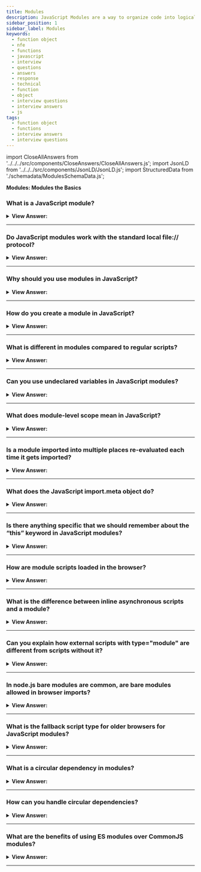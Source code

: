 ```yaml
---
title: Modules
description: JavaScript Modules are a way to organize code into logical units. Modules are used to break down large projects into smaller pieces. Interview Questions
sidebar_position: 1
sidebar_label: Modules
keywords:
  - function object
  - nfe
  - functions
  - javascript
  - interview
  - questions
  - answers
  - response
  - technical
  - function
  - object
  - interview questions
  - interview answers
  - js
tags:
  - function object
  - functions
  - interview answers
  - interview questions
---
```


import CloseAllAnswers from '../../../src/components/CloseAnswers/CloseAllAnswers.js';
import JsonLD from '../../../src/components/JsonLD/JsonLD.js';
import StructuredData from './schemadata/ModulesSchemaData.js';

<JsonLD data={StructuredData} />

<head>
  <title>Modules the Basics | JavaScript Frontend Phone Interview</title>
</head>

**Modules: Modules the Basics**

<CloseAllAnswers />

### What is a JavaScript module?

<details>
  <summary><strong>View Answer:</strong></summary>
  <div>
  <div><strong>Interview Response:</strong> A JavaScript module is a reusable piece of code encapsulating functionality, which can be exported and imported by other modules using import and export statements.
</div><br />
  <div><strong>Technical Response:</strong> A module is just a file where the script resides. Modules can load each other and use special directives export and import to interchange functionality, call functions of one module from another one. The export keyword labels variables and functions that should be accessible from outside the current module, and import allows the import of functionality from other modules.
</div><br />
  <div><strong className="codeExample">Code Example:</strong><br /><br />

  <div></div>

```js
// we have a file sayHi.js exporting a function:
// 📁 sayHi.js
export function sayHi(user) {
  alert(`Hello, ${user}!`);
}

// Then another file may import and use it:
import { sayHi } from './sayHi.js';

alert(sayHi); // function...
sayHi('John'); // Hello, John!
```

  </div>
  </div>
</details>

---

### Do JavaScript modules work with the standard local file:// protocol?

<details>
  <summary><strong>View Answer:</strong></summary>
  <div>
  <div><strong>Interview Response:</strong> No, if you try to open a web page locally, via file:// protocol, you find that import/export directives do not work. JavaScript modules don't work with the file:// protocol due to CORS restrictions. To use modules locally, you need to set up a local web server or use a development environment.
</div><br /><br />

:::note
We can use a local web server, such as static-server, or use the live server capability of your editor, such as VS Code Live Server Extension, to test modules.
:::

  </div>
</details>

---

### Why should you use modules in JavaScript?

<details>
  <summary><strong>View Answer:</strong></summary>
  <div>
  <div><strong>Interview Response:</strong> Modules promote modularity, maintainability, and reusability, while helping to organize code, prevent naming conflicts, and manage dependencies in large-scale applications.<br />
  </div>
  </div>
</details>

---

### How do you create a module in JavaScript?

<details>
  <summary><strong>View Answer:</strong></summary>
  <div>
  <div><strong>Interview Response:</strong> To create a module, write code in a separate file and export the desired functionality using the export keyword. Then, import it using the import keyword.<br />
  </div>

**Here's a simple example of a JavaScript module:**

**greetings.js** (Our module file)

```javascript
export function sayHello(name) {
    return `Hello, ${name}!`;
}
```

**main.js** (File where we import and use the module)

```javascript
import { sayHello } from './greetings.js';

console.log(sayHello('JavaScript')); // Outputs: Hello, JavaScript!
```

  </div>
</details>

---

### What is different in modules compared to regular scripts?

<details>
  <summary><strong>View Answer:</strong></summary>
  <div>
  <div><strong>Interview Response:</strong> Modules have their own scope, preventing global namespace pollution, and use import/export statements for dependencies. They are also executed in strict mode and have top-level await support.<br /><br />
  Each module has a separate top-level scope. Top-level variables, methods, and functions from a module, in general, are not visible in other scripts.<br /><br />
  The import.meta object contains information about the current module. The surroundings determine its content. The browser includes the URL of the script or if it is inside HTML, the URL of the current webpage.<br /><br />
  In top-level modules, this is undefined.<br /><br />
  Module scripts always defer, same as the defer property for external and inline scripts.<br /><br />
  For non-module scripts, the async attribute only works on external scripts. Async scripts run immediately when ready, independently of other scripts or the HTML document. For module scripts, it works on inline scripts as well.

</div>
  </div>
</details>

---

### Can you use undeclared variables in JavaScript modules?

<details>
  <summary><strong>View Answer:</strong></summary>
  <div>
  <div><strong>Interview Response:</strong> No, JavaScript modules run in strict mode by default, so using undeclared variables will result in a ReferenceError. Variables must be declared with var, let, or const.
</div><br />
  <div><strong className="codeExample">Code Example:</strong><br /><br />

  <div></div>

```html
<script type="module">
  a = 5;
  // results in a  syntax error
</script>
```

  </div>
  </div>
</details>

---

### What does module-level scope mean in JavaScript?

<details>
  <summary><strong>View Answer:</strong></summary>
  <div>
  <div><strong>Interview Response:</strong> Module-level scope in JavaScript means that variables, functions, and classes declared within a module are not automatically added to the global scope and are only accessible within the module.
</div><br/>
  <div><strong>Interview Response:</strong> It means that each module has its top-level scope. Top-level variables, methods, and functions from a module, in general, are not visible in other scripts. Modules expect to exportation. They want to be accessible from the outside and import what they need. In the browser, independent top-level scope also exists for each &#8249;script type="module"&#8250;.
</div>
  </div>
</details>

---

### Is a module imported into multiple places re-evaluated each time it gets imported?

<details>
  <summary><strong>View Answer:</strong></summary>
  <div>
  <div><strong>Interview Response:</strong> No, a module is evaluated only once, even when imported into multiple places. The same module instance is shared across all imports, ensuring consistent behavior and state.
</div><br />
  <div><strong className="codeExample">Code Example:</strong><br /><br />

  <div></div>

```js
// 📁 alert.js
alert("Module is evaluated!");

// Import the same module from different files

// 📁 1.js
import `./alert.js`; // Module is evaluated!

// 📁 2.js
import `./alert.js`; // (shows nothing)

```

  </div>
  </div>
</details>

---

### What does the JavaScript import.meta object do?

<details>
  <summary><strong>View Answer:</strong></summary>
  <div>
  <div><strong>Interview Response:</strong> The import.meta object provides metadata about the current module, such as its URL. It can be used to access context-specific information within the module's script.
</div><br />
  <div><strong>Technical Response:</strong> The import.meta object exposes context-specific metadata to a JavaScript module. It contains information about the module, like the module's URL. The syntax consists of the keyword import, a dot, and the identifier meta. Typically the left-hand side of the dot is the object on which property access gets performed, but here the import is not an object.
</div><br />
  <div><strong className="codeExample">Code Example:</strong><br /><br />

<strong>Syntax: </strong> import.meta<br /><br />

  <div></div>

```js
<script type='module'>
  // returns script url - url of the html page for an inline script
  alert(import.meta.url);
</script>
```

  </div>
  </div>
</details>

---

### Is there anything specific that we should remember about the “this” keyword in JavaScript modules?

<details>
  <summary><strong>View Answer:</strong></summary>
  <div>
  <div><strong>Interview Response:</strong> Yes, in a module, top-level “this” is undefined. Compared to non-module scripts, where "this" is a global object.
</div><br />
  <div><strong className="codeExample">Code Example:</strong><br /><br />

  <div></div>

```js
<script>
  alert(this); // window
</script>

<script type="module">
  alert(this); // undefined
</script>

```

  </div>
  </div>
</details>

---

### How are module scripts loaded in the browser?

<details>
  <summary><strong>View Answer:</strong></summary>
  <div>
  <div><strong>Interview Response:</strong> Module scripts are loaded in the browser using a script tag with type="module" attribute. They are fetched with CORS enabled and executed asynchronously by default.</div><br />
  <div><strong>Technical Response:</strong> Module scripts always defer, the same effect as the defer attribute for external and inline scripts. In other words, downloading external module scripts &#8249;script type="module" src="..."&#8250; does not block HTML processing, they load in parallel with other resources. The module scripts wait until the HTML document is fully ready (even if they are tiny and load faster than HTML), and then run. The relative order of scripts gets preserved: scripts that appear first in the document executes first. Module scripts, as a consequence, always "view" the fully loaded HTML document, including HTML components beneath them.
  </div><br />
  <div><strong className="codeExample">Code Example:</strong><br /><br />

  <div></div>

```html
<script type="module">
  alert(typeof button); // object: the script can 'see' the button below // as
  modules are deferred, the script runs after the whole page is loaded
</script>
```

  </div><br />
  <div><strong className="codeExample">Compare to regular script below:</strong><br /><br />

  <div></div>

```html
<script>
  alert(typeof button); // button is undefined, the script can't see elements below

  // regular scripts run immediately, before the rest of the page is processed
</script>

<button id="button">Button</button>
```

  </div>
  </div>
</details>

---

### What is the difference between inline asynchronous scripts and a module?

<details>
  <summary><strong>View Answer:</strong></summary>
  <div>
  <div><strong>Interview Response:</strong> Inline asynchronous scripts use the async attribute on a script tag, executing them asynchronously without module features. Modules have their own scope, import/export syntax, and always execute asynchronously.
</div><br />
  <div><strong className="codeExample">Code Example:</strong><br /><br />

  <div></div>

```html
<!-- all dependencies are fetched (analytics.js), and the script runs -->
<!-- doesn't wait for the document or other <script> tags -->
<script async type="module">
  import { counter } from './analytics.js';

  counter.count();
</script>
```

  </div>
  </div>
</details>

---

### Can you explain how external scripts with type="module" are different from scripts without it?

<details>
  <summary><strong>View Answer:</strong></summary>
  <div>
  <div><strong>Interview Response:</strong> Scripts with type="module" are ES6 modules with support for imports/exports. They run in strict mode, have a separate scope, and load asynchronously. Scripts without it are classic scripts with global scope.
</div><br />
  <div><strong>Technical Response:</strong> External scripts with the type="module" attribute differ in two ways. For starters, external scripts with the same src only run once. Second, Cross-Origin Requests, external scripts that get requested from a different origin (for example, another site) require CORS headers.
</div><br />
  <div><strong className="codeExample">Code Example:</strong><br /><br />

  <div></div>

```html
<!-- the script my.js is fetched and executed only once -->
<script type="module" src="my.js"></script>
// r
<script type="module" src="my.js"></script>

<!-- another-site.com must supply Access-Control-Allow-Origin -->
<!-- otherwise, the script won't execute -->
<script type="module" src="http://another-site.com/their.js"></script>
```

:::note
If a module script gets fetched from another origin, the remote server must supply a header Access-Control-Allow-Origin allowing the fetch. That ensures better security by default.
:::

  </div>
  </div>
</details>

---

### In node.js bare modules are common, are bare modules allowed in browser imports?

<details>
  <summary><strong>View Answer:</strong></summary>
  <div>
  <div><strong>Interview Response:</strong> No, The import must be given a relative or absolute URL in the browser. They  are not allowed in browser imports as they require a resolver to locate the file. Browser imports use relative or absolute URLs to specify the module's location. Modules that do not have a url path get defined as "bare" modules, and such modules get blocked for import.
</div><br />
  <div><strong className="codeExample">Code Example:</strong><br /><br />

  <div></div>

```js
import { sayHi } from 'sayHi'; // Error, "bare" module
// the module must have a path, e.g. './sayHi.js' or wherever the module is
```

:::note
Certain environments, such as Node.js or bundle tools, allow bare modules with no path since they have methods of identifying modules and hooks to fine-tune them. However, browsers do not currently allow bare modules.
:::

  </div>
  </div>
</details>

---

### What is the fallback script type for older browsers for JavaScript modules?

<details>
  <summary><strong>View Answer:</strong></summary>
  <div>
  <div><strong>Interview Response:</strong> Old browsers do not understand type="module". Scripts of an unknown type just get ignored. For them, it is possible to provide a fallback using the nomodule attribute.
</div><br />
  <div><strong className="codeExample">Code Example:</strong><br /><br />

  <div></div>

```html
<script type="module">
  alert('Runs in modern browsers');
</script>

<script nomodule>
  alert('Modern browsers know both type=module and nomodule, so skip this');
  alert(
    'Old browsers ignore script with unknown type=module, but execute this.'
  );
</script>
```

  </div>
  </div>
</details>

---

### What is a circular dependency in modules?

<details>
  <summary><strong>View Answer:</strong></summary>
  <div>
  <div><strong>Interview Response:</strong> A circular dependency occurs when two or more modules depend on each other, either directly or indirectly, which can lead to unintended behaviors or errors in the application.<br />
  </div>
  </div>
</details>

---

### How can you handle circular dependencies?

<details>
  <summary><strong>View Answer:</strong></summary>
  <div>
  <div><strong>Interview Response:</strong> Circular dependencies can be resolved by refactoring the code to remove the circularity, using an intermediary module to break the loop, or utilizing dynamic imports to delay loading.<br />
  </div>
  </div>
</details>

---

### What are the benefits of using ES modules over CommonJS modules?

<details>
  <summary><strong>View Answer:</strong></summary>
  <div>
  <div><strong>Interview Response:</strong> ES modules have better support for static analysis, tree shaking, and native browser support, making them more suitable for modern web development compared to CommonJS modules.<br />
  </div>
  </div>
</details>

---
